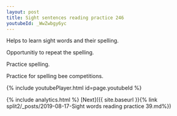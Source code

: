 ```yaml
---
layout: post
title: Sight sentences reading practice 246
youtubeId: _WwZwbgy6yc
---
```

 
 
Helps to learn sight words and their spelling.

Opportunitiy to repeat the spelling. 

Practice spelling. 
 
Practice for spelling bee competitions. 
 
{% include youtubePlayer.html id=page.youtubeId %}
 
 
{% include analytics.html %} 
[Next]({{ site.baseurl }}{% link  split2/_posts/2019-08-17-Sight words reading practice 39.md%})
 
